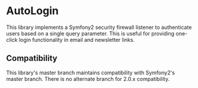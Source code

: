 # AutoLogin

This library implements a Symfony2 security firewall listener to authenticate
users based on a single query parameter. This is useful for providing one-click
login functionality in email and newsletter links.

## Compatibility

This library's master branch maintains compatibility with Symfony2's master
branch. There is no alternate branch for 2.0.x compatibility.


